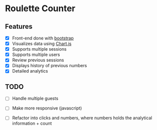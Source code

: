# Roulette Counter

## Features

- [x] Front-end done with [bootstrap](https://github.com/twbs/bootstrap)
- [x] Visualizes data using [Chart.js](https://github.com/chartjs/Chart.js)
- [x] Supports multiple sessions
- [x] Supports multiple users
- [x] Review previous sessions
- [x] Displays history of previous numbers
- [x] Detailed analytics 

## TODO

- [ ] Handle multiple guests

- [ ] Make more responsive (javascript)
- [ ] Refactor into clicks and numbers, where numbers holds the analytical information + count
